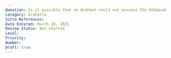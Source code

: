 ```yaml
---
Question: Is it possible that an Arahant could not possess the dibbacakkhu (divine eye), the ability to see beings passing away and being reborn according to their kamma?
Category: Arahatta
Sutta References:
Date Entered: March 18, 2025
Review Status: Not started
Level: 
Priority: 
Number: 
Draft: true
---
```

